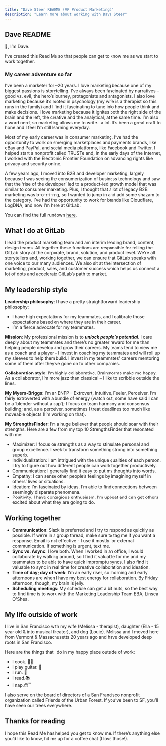 ```yaml
---
title: "Dave Steer README (VP Product Marketing)"
description: "Learn more about working with Dave Steer"
---
```








## Dave README

👋, I’m Dave.

I’ve created this Read Me so that people can get to know me as we start to work together.

### My career adventure so far

I’ve been a marketer for ~20 years. I love marketing because one of my biggest passions is storytelling. I’ve always been fascinated by narratives – good vs. evil, the hero’s journey, protagonists and antagonists. I also love marketing because it’s rooted in psychology (my wife is a therapist so this runs in the family) and I find it fascinating to tune into how people think and make decisions. I love marketing because it ignites both the right side of the brain and the left, the creative and the analytical, at the same time. I’m also a word nerd, so marketing allows me to write…a lot. It’s been a great craft to hone and I feel I’m still learning everyday.

Most of my early career was in consumer marketing. I’ve had the opportunity to work on emerging marketplaces and payments brands, like eBay and PayPal, and social media platforms, like Facebook and Twitter. I helped start a nonprofit called TRUSTe and, in the early days of the Internet, I worked with the Electronic Frontier Foundation on advancing rights like privacy and security online.

A few years ago, I moved into B2B and developer marketing, largely because I was seeing the consumerization of business technology and saw that the ‘rise of the developer’ led to a product-led growth model that was similar to consumer marketing. Plus, I thought that a lot of legacy B2B marketing was b-o-r-i-n-g, so I wanted to jump in and add some shazam to the category. I’ve had the opportunity to work for brands like Cloudflare, LogDNA, and now I’m here at GitLab.

You can find the full rundown [here](https://www.linkedin.com/in/davesteer/).

## What I do at GitLab

I lead the product marketing team and am interim leading brand, content, design teams. All together these functions are responsible for telling the GitLab story at the corporate, brand, solution, and product level. We’re all storytellers and, working together, we can ensure that GitLab speaks with one voice to our many audiences. We also sit at the intersection of marketing, product, sales, and customer success which helps us connect a lot of dots and accelerate GitLab’s path to market.

## My leadership style

**Leadership philosophy**: I have a pretty straightforward leadership philosophy:

- I have high expectations for my teammates, and I calibrate those expectations based on where they are in their career.
- I’m a fierce advocate for my teammates.

**Mission**: My professional mission is to ***unlock people’s potential***. I care deeply about my teammates and there’s no greater reward for me than helping people develop and grow their careers. My teams tend to view me as a coach and a player – I invest in coaching my teammates and will roll up my sleeves to help them build. I invest in my teammates' careers mentoring some of them after they’ve gone on to other companies.

**Collaboration style**: I’m highly collaborative. Brainstorms make me happy. As a collaborator, I’m more jazz than classical – I like to scribble outside the lines.

**My Myers-Briggs**: I’m an ENFP – Extrovert, Intuitive, Feeler, Perceiver. I’m fairly extroverted with a bundle of energy (watch out, some have said I can be a ‘blender without a cap’); I focus on team harmony and consensus building; and, as a perceiver, sometimes I treat deadlines too much like moveable objects (I’m working on that).

**My StrengthsFinder**: I’m a huge believer that people should soar with their strengths. Here are a few from my top 10 StrengthsFinder that resonated with me:

- Maximizer: I focus on strengths as a way to stimulate personal and group excellence. I seek to transform something strong into something superb.
- Individualization: I am intrigued with the unique qualities of each person. I try to figure out how different people can work together productively.
- Communication: I generally find it easy to put my thoughts into words.
- Empathy: I can sense other people’s feelings by imagining myself in others’ lives or situations.
- Ideation: I’m fascinated by ideas. I’m able to find connections between seemingly disparate phenomena.
- Positivity: I have contagious enthusiasm. I’m upbeat and can get others excited about what they are going to do.

## Working together

- **Communication**: Slack is preferred and I try to respond as quickly as possible. If we’re in a group thread, make sure to tag me if you want a response. Email is not effective - I use it mostly for external communication. If something is urgent, text me.
- **Sync vs. Async**: I love both. When I worked in an office, I would collaborate by walking around, so I find it valuable for me and my teammates to be able to have quick impromptu syncs. I also find it valuable to sync in real time for creative collaboration and ideation.
- **Time of day; day of week**: I’m an early riser, so morning and early afternoons are when I have my best energy for collaboration. By Friday afternoon, though, my brain is jelly.
- **Scheduling meetings**: My schedule can get a bit nuts, so the best way to find time is to work with the Marketing Leadership Team EBA, Linsea O'Shea.

## My life outside of work

I live in San Francisco with my wife (Melissa - therapist), daughter (Ella - 15 year old & into musical theater), and dog (Louie). Melissa and I moved here from Vermont & Massachusetts 20 years ago and have developed deep roots in San Francisco.

Here are the things that I do in my happy place outside of work:

- I cook. 🧑‍🍳
- I play guitar. 🎸
- I run. 🏃
- I read.📚
- I nap.😴

I also serve on the board of directors of a San Francisco nonprofit organization called Friends of the Urban Forest. If you’ve been to SF, you’ll have seen our trees everywhere.

## Thanks for reading

I hope this Read Me has helped you get to know me. If there’s anything else you’d like to know, hit me up for a coffee chat (I love those!).
